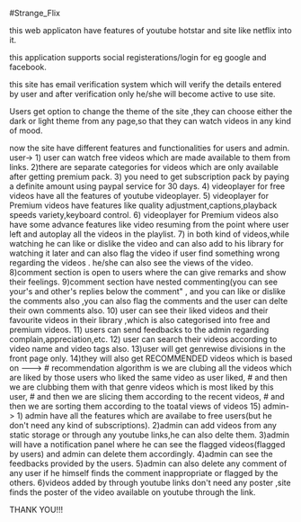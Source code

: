 #Strange_Flix

this web applicaton have features of youtube hotstar and site like netflix into it.

this application supports social registerations/login for eg google and facebook.

this site has email verification system which will verify the details entered by user and after verification only he/she will become active to use site.

Users get option to change the theme of the site ,they can choose either the dark or light theme from any page,so that they can watch videos in any kind of mood.

now the site have different features and functionalities for users and admin.
  user->
    1) user can watch free videos which are made available to them from links.
    2)there are separate categories for videos which are only available after getting premium pack.
    3) you need to get subscription pack by paying a definite amount using paypal service for 30 days.
    4) videoplayer for free videos have all the features of youtube videoplayer.
    5) videoplayer for Premium videos have features like quality adjustment,captions,playback speeds variety,keyboard control.
    6) videoplayer for Premium videos also have some advance features like video resuming from the point where user left and autoplay all the videos in the playlist.
    7) in both kind of videos,while watching he can like or dislike the video and can also add to his library for watching it later and can also flag the video if user find              something wrong regarding the videos . he/she can also see the views of the video.
    8)comment section is open to users where the can give remarks and show their feelings.
    9)comment section have nested commenting(you can see your's and other's replies below the comment" ,  and you can like or dislike the comments also ,you can also flag the           comments and the user can delte their own comments also.
    10) user can see their liked videos and their favourite videos in their library ,which is also categorised into free and premium videos.
    11) users can send feedbacks to the admin regarding complain,appreciation,etc.
    12) user can search their videos according to video name and video tags also.
    13)user will get genrewise divisions in the front page only.
    14)they will also get RECOMMENDED videos which is based on --->
        # recommendation algorithm is we are clubing all the videos which are liked by those users who liked the same video as user liked,
        # and then we are clubbing them with that genre videos which is most liked by  this user,
        # and then we are slicing them according to the recent videos,
        # and then we are sorting them according to the toatal views of videos
    15)
  admin->
    1) admin have all the features which are availabe to free users(but he don't need any kind of subscriptions).
    2)admin can add videos from any static storage or through any youtube links,he can also delte them.
    3)admin will have a notification panel where he can see the flagged videos(flagged by users) and admin can delete them accordingly.
    4)admin can see the feedbacks provided by the users.
    5)admin can also delete any comment of any user if he himself finds the comment inappropriate or flagged by the others.
    6)videos added by through youtube links don't need any poster ,site finds the poster of the video available on youtube through the link.

THANK YOU!!!
  
